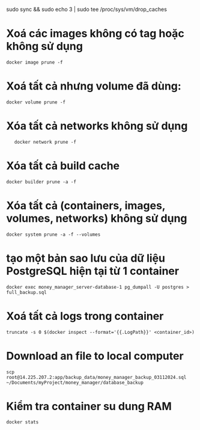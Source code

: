 sudo sync && sudo echo 3 | sudo tee /proc/sys/vm/drop_caches

# Xoá các images không có tag hoặc không sử dụng

    docker image prune -f

# Xoá tất cả nhưng volume đã dùng:

    docker volume prune -f

# Xóa tất cả networks không sử dụng

       docker network prune -f

# Xóa tất cả build cache

    docker builder prune -a -f

# Xóa tất cả (containers, images, volumes, networks) không sử dụng

    docker system prune -a -f --volumes

# tạo một bản sao lưu của dữ liệu PostgreSQL hiện tại từ 1 container

    docker exec money_manager_server-database-1 pg_dumpall -U postgres > full_backup.sql

# Xoá tất cả logs trong container

    truncate -s 0 $(docker inspect --format='{{.LogPath}}' <container_id>)

# Download an file to local computer

    scp root@14.225.207.2:app/backup_data/money_manager_backup_03112024.sql ~/Documents/myProject/money_manager/database_backup

# Kiểm tra container su dung RAM

    docker stats
